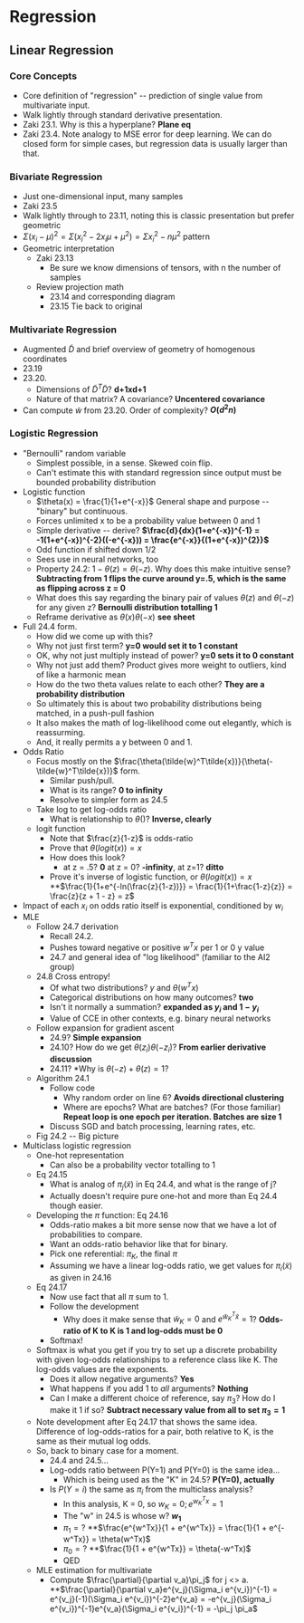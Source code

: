 # Regression

## Linear Regression
### Core Concepts
  * Core definition of "regression" -- prediction of single value from multivariate input.
  * Walk lightly through standard derivative presentation.
  * Zaki 23.1.  Why is this a hyperplane? **Plane eq**
  * Zaki 23.4.  Note analogy to MSE error for deep learning.  We can do closed form for simple cases, but regression data is usually larger than that.
### Bivariate Regression
  * Just one-dimensional input, many samples
  * Zaki 23.5
  * Walk lightly through to 23.11, noting this is classic presentation but prefer geometric
  * $\Sigma(x_i - \mu)^2 = \Sigma(x_i^2 - 2x_i\mu + \mu^2) = \Sigma x_i^2 - n\mu^2$ pattern
  * Geometric interpretation
    * Zaki 23.13
       * Be sure we know dimensions of tensors, with n the number of samples
    * Review projection math
      * 23.14 and corresponding diagram
      * 23.15  Tie back to original
### Multivariate Regression
   * Augmented $\tilde{D}$ and brief overview of geometry of homogenous coordinates
   * 23.19
   * 23.20.  
     * Dimensions of $\tilde{D}^T\tilde{D}$? **d+1xd+1**
     * Nature of that matrix?  A covariance? **Uncentered covariance**
   * Can compute $\tilde{w}$ from 23.20.  Order of complexity? **$O(d^2n)$**

### Logistic Regression
  * "Bernoulli" random variable
    * Simplest possible, in a sense.  Skewed coin flip.
    * Can't estimate this with standard regression since output must be bounded probability distribution
  * Logistic function
    * $\theta(x) = \frac{1}{1+e^{-x}}$ General shape and purpose -- "binary" but continuous.
    * Forces unlimited x to be a probability value between 0 and 1
    * Simple derivative -- derive?  **$\frac{d}{dx}(1+e^{-x})^{-1} = -1(1+e^{-x})^{-2}((-e^{-x})) = \frac{e^{-x}}{(1+e^{-x})^{2}}$**
    * Odd function if shifted down 1/2
    * Sees use in neural networks, too
    * Property 24.2: $1-\theta(z) = \theta(-z)$.  Why does this make intuitive sense? **Subtracting from 1 flips the curve around y=.5, which is the same as flipping across z = 0**
    * What does this say regarding the binary pair of values $\theta(z)$ and $\theta(-z)$ for any given z? **Bernoulli distribution totalling 1**
    * Reframe derivative as $\theta(x)\theta(-x)$ **see sheet**
  * Full 24.4 form.
      * How did we come up with this?
      * Why not just first term? **y=0 would set it to 1 constant**
      * OK, why not just multiply instead of power? **y=0 sets it to 0 constant**
      * Why not just add them? Product gives more weight to outliers, kind of like a harmonic mean  
      * How do the two theta values relate to each other?  **They are a probability distribution**
      * So ultimately this is about two probability distributions being matched, in a push-pull fashion
      * It also makes the math of log-likelihood come out elegantly, which is reassurming.
      * And, it really permits a y between 0 and 1.
  * Odds Ratio
    * Focus mostly on the $\frac{\theta(\tilde{w}^T\tilde{x})}{\theta(-\tilde{w}^T\tilde{x})}$ form.
       * Similar push/pull.
       * What is its range? **0 to infinity**
       * Resolve to simpler form as 24.5
    * Take log to get log-odds ratio
       * What is relationship to $\theta()$?  **Inverse, clearly**
    * logit function
       * Note that $\frac{z}{1-z}$ is odds-ratio
       * Prove that $\theta(logit(x)) = x$
       * How does this look?
         * at z = .5? **0** at z = 0? **-infinity**, at z=1? **ditto**
       * Prove it's inverse of logistic function, or $\theta(logit(x)) = x$ **$\frac{1}{1+e^{-ln(\frac{z}{1-z})}} = \frac{1}{1+\frac{1-z}{z}} = \frac{z}{z + 1 - z} = z$
   * Impact of each $x_i$ on odds ratio itself is exponential, conditioned by $w_i$
   * MLE 
     * Follow 24.7 derivation
        * Recall 24.2.
        * Pushes toward negative or positive $w^Tx$ per 1 or 0 y value
        * 24.7 and general idea of "log likelihood" (familiar to the AI2 group)
      * 24.8 Cross entropy!
        * Of what two distributions? $y$ and $\theta(w^Tx)$
        * Categorical distributions on how many outcomes? **two**
        * Isn't it normally a summation? **expanded as $y_i$ and $1-y_i$**
        * Value of CCE in other contexts, e.g. binary neural networks
      * Follow expansion for gradient ascent 
        * 24.9?  **Simple expansion**
        * 24.10? How do we get $\theta(z_i)\theta(-z_i)$? **From earlier derivative discussion**
        * 24.11?  *Why is $\theta(-z) + \theta(z) = 1$?
      * Algorithm 24.1
        * Follow code
           * Why random order on line 6? **Avoids directional clustering**
           * Where are epochs?  What are batches? (For those familiar) **Repeat loop is one epoch per iteration.  Batches are size 1**
        * Discuss SGD and batch processing, learning rates, etc.
      * Fig 24.2 -- Big picture
  * Multiclass logistic regression
     * One-hot representation
        * Can also be a probability vector totalling to 1
     * Eq 24.15
        * What is analog of $\pi_j(\tilde{x})$ in Eq 24.4, and what is the range of j? 
        * Actually doesn't require pure one-hot and more than Eq 24.4 though easier.
     * Developing the $\pi$ function: Eq 24.16
        * Odds-ratio makes a bit more sense now that we have a lot of probabilities
        to compare.
        * Want an odds-ratio behavior like that for binary.
        * Pick one referential: $\pi_K$, the final $\pi$
        * Assuming we have a linear log-odds ratio, we get values for $\pi_i(\tilde{x})$ as given in 24.16
     * Eq 24.17
       * Now use fact that all $\pi$ sum to 1.
       * Follow the development 
         * Why does it make sense that $\tilde{w}_K = 0$ and $e^{\tilde{w}_K^T\tilde{x}} = 1$? **Odds-ratio of K to K is 1 and log-odds must be 0**
       * Softmax!
     * Softmax is what you get if you try to set up a discrete probability with
       given log-odds relationships to a reference class like K.  The log-odds values are the exponents.  
       * Does it allow negative arguments?  **Yes**
       * What happens if you add 1 to *all* arguments? **Nothing**
       * Can I make a different choice of reference, say $\pi_3$?  How do I make it 1 if so? **Subtract necessary value from all to set $\pi_3 = 1$**
     * Note development after Eq 24.17 that shows the same idea.  Difference of
        log-odds-ratios for a pair, both relative to K, is the same as their mutual log odds. 
     * So, back to binary case for a moment.  
       * 24.4 and 24.5...
       * Log-odds ratio between P(Y=1) and P(Y=0) is the same idea...
          * Which is being used as the "K" in 24.5?  **P(Y=0), actually**
       * Is $P(Y = i)$ the same as $\pi_i$ from the multiclass analysis?
          * In this analysis, K = 0, so $w_K = 0; e^{w_K^Tx} = 1$
          * The "w" in 24.5 is whose w? **$w_1$**
          * $\pi_1 = ?$ **$\frac{e^{w^Tx}}{1 + e^{w^Tx}} = \frac{1}{1 + e^{-w^Tx}} = \theta(w^Tx)$
          * $\pi_0 = ?$ **$\frac{1}{1 + e^{w^Tx}} = \theta(-w^Tx)$
          * QED
     * MLE estimation for multivariate
       * Compute $\frac{\partial}{\partial v_a}\pi_j$ for j <> a. **$\frac{\partial}{\partial v_a}e^{v_j}(\Sigma_i e^{v_i})^{-1} = e^{v_j}(-1)(\Sigma_i e^{v_i})^{-2}e^{v_a} = -e^{v_j}(\Sigma_i e^{v_i})^{-1}e^{v_a}(\Sigma_i e^{v_i})^{-1} = -\pi_j \pi_a$
   



   



